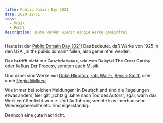 ```yaml
---
title: Public Domain Day 2021
date: 2020-12-31
tags:
  - Musik
  - Recht
description: Heute werden wieder eingie Werke gemeinfrei
---
```

Heute ist der [Public Domain Day 2021](https://web.law.duke.edu/cspd/publicdomainday/2021/)! Das bedeutet, daß Werke von 1925 in den USA „in the public domain“ fallen, also gemeinfrei werden.

Das betrifft nicht nur Geschriebenes, wie zum Beispiel The Great Gatsby oder Kafkas Der Process, sondern auch Musik.

Und dabei sind Werke von [Duke Ellington](https://de.wikipedia.org/wiki/Duke_Ellington), [Fats Waller](https://de.wikipedia.org/wiki/Fats_Waller), [Bessie Smith](https://de.wikipedia.org/wiki/Bessie_Smith) oder auch [Sippie Wallace](https://de.wikipedia.org/wiki/Sippie_Wallace).

Wie immer bei solchen Meldungen: in Deutschland sind die Regelungen etwas anders, hier gilt „achtzig Jahre nach Tod des Autors“, egal, wann das Werk veröffentlicht wurde. Und Aufführungsrechte bzw. mechanische Wiedergaberechte etc. sind eigenständig.

Dennoch eine gute Nachricht.